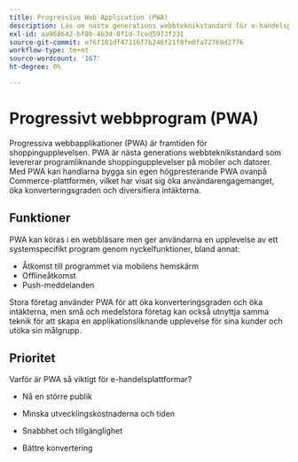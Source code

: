 ```yaml
---
title: Progressive Web Application (PWA)
description: Läs om nästa generations webbteknikstandard för e-handelsplatser.
exl-id: aa968642-bf8b-4b3d-8f1d-7ced5973f331
source-git-commit: e76f101df47116f7b246f21f0fe0fa72769d2776
workflow-type: tm+mt
source-wordcount: '167'
ht-degree: 0%

---
```


# Progressivt webbprogram (PWA)

Progressiva webbapplikationer (PWA) är framtiden för shoppingupplevelsen. PWA är nästa generations webbteknikstandard som levererar programliknande shoppingupplevelser på mobiler och datorer. Med PWA kan handlarna bygga sin egen högpresterande PWA ovanpå Commerce-plattformen, vilket har visat sig öka användarengagemanget, öka konverteringsgraden och diversifiera intäkterna.

## Funktioner

PWA kan köras i en webbläsare men ger användarna en upplevelse av ett systemspecifikt program genom nyckelfunktioner, bland annat:

- Åtkomst till programmet via mobilens hemskärm
- Offlineåtkomst
- Push-meddelanden

Stora företag använder PWA för att öka konverteringsgraden och öka intäkterna, men små och medelstora företag kan också utnyttja samma teknik för att skapa en applikationsliknande upplevelse för sina kunder och utöka sin målgrupp.

## Prioritet

Varför är PWA så viktigt för e-handelsplattformar?

- Nå en större publik

- Minska utvecklingskostnaderna och tiden

- Snabbhet och tillgänglighet

- Bättre konvertering
